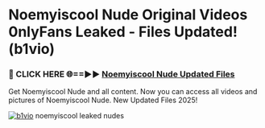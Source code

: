 # Noemyiscool Nude Original Videos 0nlyFans Leaked - Files Updated! (b1vio)

<h3>🔴 CLICK HERE 🌐==►► <a href="https://tinyurl.com/4mcuefdz" rel="nofollow">Noemyiscool Nude Updated Files</a></h3>

Get Noemyiscool Nude and all content. Now you can access all videos and pictures of Noemyiscool Nude. New Updated Files 2025!

[![b1vio](https://i.imgur.com/StAQSOY.gif)](https://tinyurl.com/4mcuefdz)
noemyiscool leaked nudes
